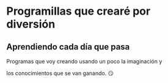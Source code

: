 # Programillas que crearé por diversión 
## Aprendiendo cada día que pasa

Programas que voy creando usando un poco la imaginación y 

los conocimientos que se van ganando.  :smirk:

